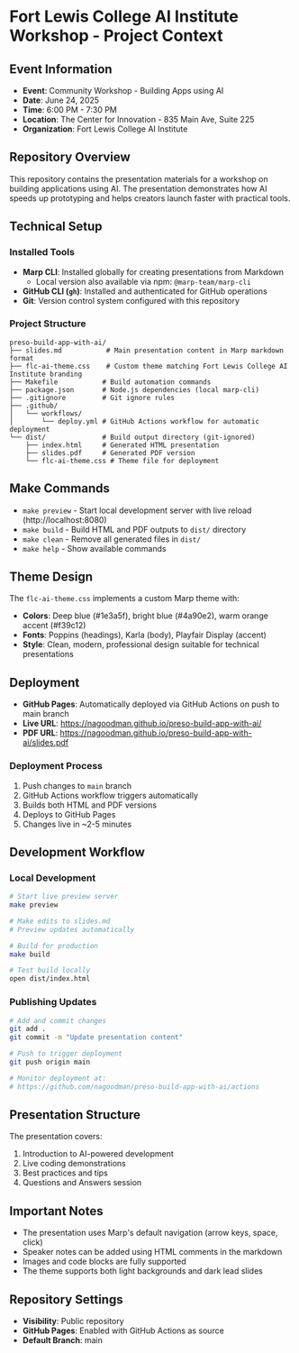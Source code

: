 # Fort Lewis College AI Institute Workshop - Project Context

## Event Information
- **Event**: Community Workshop - Building Apps using AI
- **Date**: June 24, 2025
- **Time**: 6:00 PM - 7:30 PM
- **Location**: The Center for Innovation - 835 Main Ave, Suite 225
- **Organization**: Fort Lewis College AI Institute

## Repository Overview
This repository contains the presentation materials for a workshop on building applications using AI. The presentation demonstrates how AI speeds up prototyping and helps creators launch faster with practical tools.

## Technical Setup

### Installed Tools
- **Marp CLI**: Installed globally for creating presentations from Markdown
  - Local version also available via npm: `@marp-team/marp-cli`
- **GitHub CLI (`gh`)**: Installed and authenticated for GitHub operations
- **Git**: Version control system configured with this repository

### Project Structure
```
preso-build-app-with-ai/
├── slides.md           # Main presentation content in Marp markdown format
├── flc-ai-theme.css    # Custom theme matching Fort Lewis College AI Institute branding
├── Makefile           # Build automation commands
├── package.json       # Node.js dependencies (local marp-cli)
├── .gitignore         # Git ignore rules
├── .github/
│   └── workflows/
│       └── deploy.yml # GitHub Actions workflow for automatic deployment
└── dist/              # Build output directory (git-ignored)
    ├── index.html     # Generated HTML presentation
    ├── slides.pdf     # Generated PDF version
    └── flc-ai-theme.css # Theme file for deployment
```

## Make Commands

- `make preview` - Start local development server with live reload (http://localhost:8080)
- `make build` - Build HTML and PDF outputs to `dist/` directory
- `make clean` - Remove all generated files in `dist/`
- `make help` - Show available commands

## Theme Design
The `flc-ai-theme.css` implements a custom Marp theme with:
- **Colors**: Deep blue (#1e3a5f), bright blue (#4a90e2), warm orange accent (#f39c12)
- **Fonts**: Poppins (headings), Karla (body), Playfair Display (accent)
- **Style**: Clean, modern, professional design suitable for technical presentations

## Deployment
- **GitHub Pages**: Automatically deployed via GitHub Actions on push to main branch
- **Live URL**: https://nagoodman.github.io/preso-build-app-with-ai/
- **PDF URL**: https://nagoodman.github.io/preso-build-app-with-ai/slides.pdf

### Deployment Process
1. Push changes to `main` branch
2. GitHub Actions workflow triggers automatically
3. Builds both HTML and PDF versions
4. Deploys to GitHub Pages
5. Changes live in ~2-5 minutes

## Development Workflow

### Local Development
```bash
# Start live preview server
make preview

# Make edits to slides.md
# Preview updates automatically

# Build for production
make build

# Test build locally
open dist/index.html
```

### Publishing Updates
```bash
# Add and commit changes
git add .
git commit -m "Update presentation content"

# Push to trigger deployment
git push origin main

# Monitor deployment at:
# https://github.com/nagoodman/preso-build-app-with-ai/actions
```

## Presentation Structure
The presentation covers:
1. Introduction to AI-powered development
2. Live coding demonstrations
3. Best practices and tips
4. Questions and Answers session

## Important Notes
- The presentation uses Marp's default navigation (arrow keys, space, click)
- Speaker notes can be added using HTML comments in the markdown
- Images and code blocks are fully supported
- The theme supports both light backgrounds and dark lead slides

## Repository Settings
- **Visibility**: Public repository
- **GitHub Pages**: Enabled with GitHub Actions as source
- **Default Branch**: main